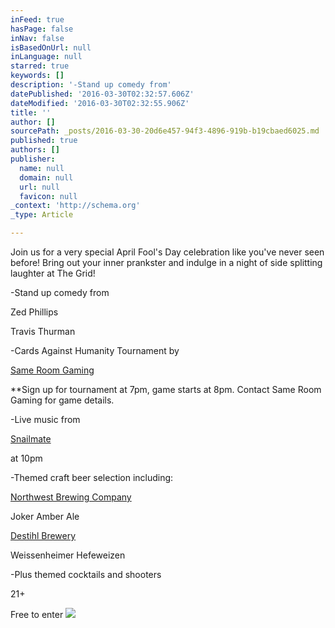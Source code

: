 ```yaml
---
inFeed: true
hasPage: false
inNav: false
isBasedOnUrl: null
inLanguage: null
starred: true
keywords: []
description: '-Stand up comedy from'
datePublished: '2016-03-30T02:32:57.606Z'
dateModified: '2016-03-30T02:32:55.906Z'
title: ''
author: []
sourcePath: _posts/2016-03-30-20d6e457-94f3-4896-919b-b19cbaed6025.md
published: true
authors: []
publisher:
  name: null
  domain: null
  url: null
  favicon: null
_context: 'http://schema.org'
_type: Article

---
```

Join us for a very special April Fool's Day celebration like you've never seen before! Bring out your inner prankster and indulge in a night of side splitting laughter at The Grid!

-Stand up comedy from

Zed Phillips

Travis Thurman

-Cards Against Humanity Tournament by

[Same Room Gaming][0]

\*\*Sign up for tournament at 7pm, game starts at 8pm. Contact Same Room Gaming for game details.

-Live music from

[Snailmate][1]

at 10pm

-Themed craft beer selection including:

[Northwest Brewing Company][2]

Joker Amber Ale

[Destihl Brewery][3]

Weissenheimer Hefeweizen

-Plus themed cocktails and shooters

21+

Free to enter
![](https://the-grid-user-content.s3-us-west-2.amazonaws.com/820d4d3e-c81b-4518-b399-87195d6147ee.jpg)

[0]: https://www.facebook.com/SameRoomGaming/
[1]: https://www.facebook.com/snailmate/
[2]: https://www.facebook.com/NorthwestBrewingCompany/
[3]: https://www.facebook.com/Destihl-Brewery-333916803337860/